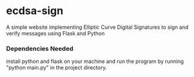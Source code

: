 # ecdsa-sign
A simple website implementing Elliptic Curve Digital Signatures to sign and verify messages using Flask and Python 


<h3>Dependencies Needed</h3>
install python and flask on your machine and run the program by running "python main.py" in the project directory.

